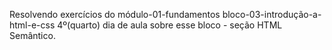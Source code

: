 Resolvendo exercícios do módulo-01-fundamentos bloco-03-introdução-a-html-e-css 4º(quarto) dia de aula sobre esse bloco - seção HTML Semântico.
